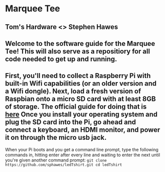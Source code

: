 # Marquee Tee
## Tom's Hardware <> Stephen Hawes

Welcome to the software guide for the Marquee Tee! This will also serve as a repositiory for all code needed to get up and running.
---
First, you'll need to collect a Raspberry Pi with built-in Wifi capabilities (or an older version and a Wifi dongle). Next, load a fresh version of Raspbian onto a micro SD card with at least 8GB of storage. The official guide for doing that is [here](https://www.raspberrypi.org/documentation/installation/installing-images/)
Once you install your operating system and plug the SD card into the Pi, go ahead and connect a keyboard, an HDMI monitor, and power it on through the micro usb jack.
---
When your Pi boots and you get a command line prompt, type the following commands in, hitting enter after every line and waiting to enter the next until you're given another command prompt:
`git clone https://github.com/sphawes/ledTshirt.git
cd ledTshirt`
